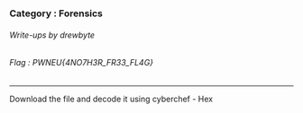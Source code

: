 ### Category : Forensics
###### Write-ups by drewbyte
###### Flag : PWNEU{4NO7H3R_FR33_FL4G}
---

Download the file and decode it using cyberchef - Hex


<br>
<img src="https://github.com/drew-byte/pwneu-writeups/blob/main/00x8%20saved%20images/Pasted%20image%2020240321011752.png" alt="">
 <br>
 
 
